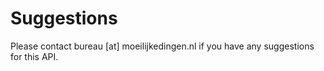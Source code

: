 # Suggestions

Please contact bureau [at] moeilijkedingen.nl if you have any suggestions for this API.
